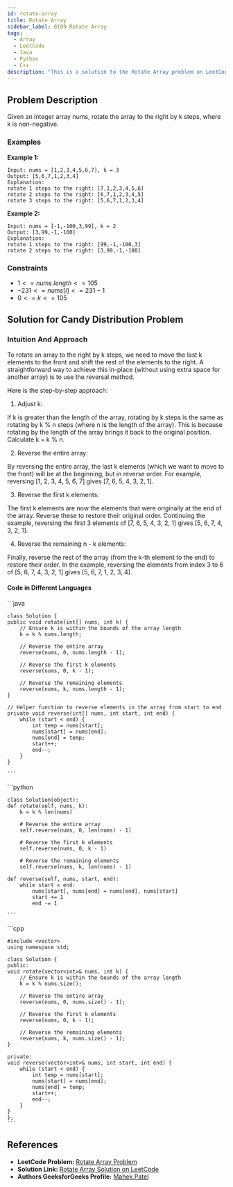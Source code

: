 ```yaml
---
id: rotate-array
title: Rotate Array
sidebar_label: 0189 Rotate Array
tags:
  - Array
  - LeetCode
  - Java
  - Python
  - C++
description: "This is a solution to the Rotate Array problem on LeetCode."
---
```


## Problem Description

Given an integer array nums, rotate the array to the right by k steps, where k is non-negative.

### Examples

**Example 1:**

```
Input: nums = [1,2,3,4,5,6,7], k = 3
Output: [5,6,7,1,2,3,4]
Explanation:
rotate 1 steps to the right: [7,1,2,3,4,5,6]
rotate 2 steps to the right: [6,7,1,2,3,4,5]
rotate 3 steps to the right: [5,6,7,1,2,3,4]

```

**Example 2:**

```
Input: nums = [-1,-100,3,99], k = 2
Output: [3,99,-1,-100]
Explanation: 
rotate 1 steps to the right: [99,-1,-100,3]
rotate 2 steps to the right: [3,99,-1,-100]
```

### Constraints

- $1 <= nums.length <= 105$
- $-231 <= nums[i] <= 231 - 1$
- $0 <= k <= 105$


## Solution for Candy Distribution Problem

### Intuition And Approach

To rotate an array to the right by k steps, we need to move the last k elements to the front and shift the rest of the elements to the right. A straightforward way to achieve this in-place (without using extra space for another array) is to use the reversal method.

Here is the step-by-step approach:

1. Adjust k:

If k is greater than the length of the array, rotating by k steps is the same as rotating by k % n steps (where n is the length of the array). This is because rotating by the length of the array brings it back to the original position.
Calculate k = k % n.

2. Reverse the entire array:

By reversing the entire array, the last k elements (which we want to move to the front) will be at the beginning, but in reverse order.
For example, reversing [1, 2, 3, 4, 5, 6, 7] gives [7, 6, 5, 4, 3, 2, 1].

3. Reverse the first k elements:

The first k elements are now the elements that were originally at the end of the array. Reverse these to restore their original order.
Continuing the example, reversing the first 3 elements of [7, 6, 5, 4, 3, 2, 1] gives [5, 6, 7, 4, 3, 2, 1].

4. Reverse the remaining n - k elements:

Finally, reverse the rest of the array (from the k-th element to the end) to restore their order.
In the example, reversing the elements from index 3 to 6 of [5, 6, 7, 4, 3, 2, 1] gives [5, 6, 7, 1, 2, 3, 4].



#### Code in Different Languages

<Tabs>
  <TabItem value="Java" label="Java">
  <SolutionAuthor name="@mahek0620"/>
   ```java
       
    class Solution {
    public void rotate(int[] nums, int k) {
        // Ensure k is within the bounds of the array length
        k = k % nums.length;
        
        // Reverse the entire array
        reverse(nums, 0, nums.length - 1);
        
        // Reverse the first k elements
        reverse(nums, 0, k - 1);
        
        // Reverse the remaining elements
        reverse(nums, k, nums.length - 1);
    }
    
    // Helper function to reverse elements in the array from start to end
    private void reverse(int[] nums, int start, int end) {
        while (start < end) {
            int temp = nums[start];
            nums[start] = nums[end];
            nums[end] = temp;
            start++;
            end--;
        }
    }

    ```
  </TabItem>
  <TabItem value="Python" label="Python">
  <SolutionAuthor name="@mahek0620"/>
   ```python

    class Solution(object):
    def rotate(self, nums, k):
        k = k % len(nums)
        
        # Reverse the entire array
        self.reverse(nums, 0, len(nums) - 1)
        
        # Reverse the first k elements
        self.reverse(nums, 0, k - 1)
        
        # Reverse the remaining elements
        self.reverse(nums, k, len(nums) - 1)
    
    def reverse(self, nums, start, end):
        while start < end:
            nums[start], nums[end] = nums[end], nums[start]
            start += 1
            end -= 1

    ```
  </TabItem>


<TabItem value="C++" label="C++">
  <SolutionAuthor name="@mahek0620"/>
   ```cpp

    #include <vector>
    using namespace std;

    class Solution {
    public:
    void rotate(vector<int>& nums, int k) {
        // Ensure k is within the bounds of the array length
        k = k % nums.size();
        
        // Reverse the entire array
        reverse(nums, 0, nums.size() - 1);
        
        // Reverse the first k elements
        reverse(nums, 0, k - 1);
        
        // Reverse the remaining elements
        reverse(nums, k, nums.size() - 1);
    }
    
    private:
    void reverse(vector<int>& nums, int start, int end) {
        while (start < end) {
            int temp = nums[start];
            nums[start] = nums[end];
            nums[end] = temp;
            start++;
            end--;
        }
    }
    };
    ```
  </TabItem>
</Tabs>



## References

- **LeetCode Problem:** [Rotate Array Problem](https://leetcode.com/problems/rotate-array/)
- **Solution Link:** [Rotate Array Solution on LeetCode](https://leetcode.com/problems/rotate-array/solutions/5273312/rotate-array-solution)
- **Authors GeeksforGeeks Profile:** [Mahek Patel](https://leetcode.com/u/mahekrpatel611/)
